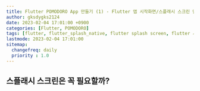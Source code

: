 ```yaml
---
title: Flutter POMODORO App 만들기 (1) - Flutter 앱 시작화면/스플래시 스크린 만들기
author: gksdygks2124
date: 2023-02-04 17:01:00 +0900
categories: [Flutter, POMODORO]
tags: [flutter, flutter_splash_native, flutter splash screen, flutter 시작화면]
lastmode: 2023-02-04 17:01:00
sitemap:
  changefreq: daily
  priority : 1.0
---
```


## <b>스플래시 스크린은 꼭 필요할까?</b>
